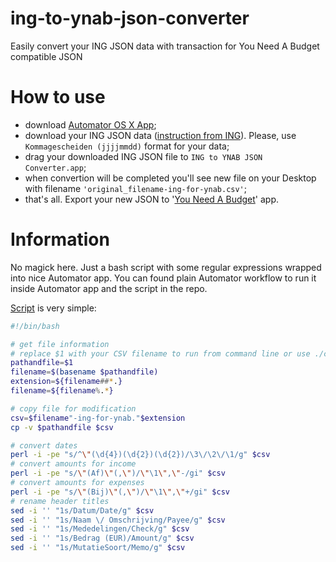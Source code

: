 # ing-to-ynab-json-converter
Easily convert your ING JSON data with transaction for You Need A Budget compatible JSON

# How to use
* download [Automator OS X App](https://github.com/dive/ing-to-ynab-json-converter/releases/download/1.2/ING.to.YNAB.JSON.Converter.app.zip);
* download your ING JSON data ([instruction from ING](https://www.ing.nl/particulier/mobiel-en-internetbankieren/internetbankieren/afdrukken-af-en-bijschrijvingen/index.html)). Please, use ``Kommagescheiden (jjjjmmdd)`` format for your data;
* drag your downloaded ING JSON file to ``ING to YNAB JSON Converter.app``;
* when convertion will be completed you'll see new file on your Desktop with filename ``'original_filename-ing-for-ynab.csv'``;
* that's all. Export your new JSON to '[You Need A Budget](http://www.youneedabudget.com)' app.

# Information
No magick here. Just a bash script with some regular expressions wrapped into nice Automator app. You can found plain Automator workflow to run it inside Automator app and the script in the repo.

[Script](https://github.com/dive/ing-to-ynab-json-converter/blob/master/convert-ing-to-ynab-json.sh) is very simple:
```bash
#!/bin/bash

# get file information
# replace $1 with your CSV filename to run from command line or use ./convert-ing-ynab-json.sh _FILENAME"
pathandfile=$1
filename=$(basename $pathandfile)
extension=${filename##*.}
filename=${filename%.*}

# copy file for modification
csv=$filename"-ing-for-ynab."$extension
cp -v $pathandfile $csv

# convert dates
perl -i -pe "s/^\"(\d{4})(\d{2})(\d{2})/\3\/\2\/\1/g" $csv
# convert amounts for income
perl -i -pe "s/\"(Af)\"(,\")/\"\1\",\"-/gi" $csv
# convert amounts for expenses
perl -i -pe "s/\"(Bij)\"(,\")/\"\1\",\"+/gi" $csv
# rename header titles
sed -i '' "1s/Datum/Date/g" $csv
sed -i '' "1s/Naam \/ Omschrijving/Payee/g" $csv
sed -i '' "1s/Mededelingen/Check/g" $csv
sed -i '' "1s/Bedrag (EUR)/Amount/g" $csv
sed -i '' "1s/MutatieSoort/Memo/g" $csv
```
